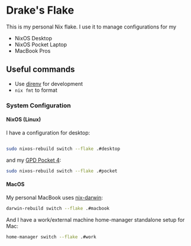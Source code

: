 # Drake's Flake

This is my personal Nix flake. I use it to manage configurations for my

- NixOS Desktop
- NixOS Pocket Laptop
- MacBook Pros

## Useful commands

- Use [direnv](https://github.com/direnv/direnv) for development
- `nix fmt` to format

### System Configuration

#### NixOS (Linux)

I have a configuration for desktop:

```bash

sudo nixos-rebuild switch --flake .#desktop
```

and my [GPD Pocket 4](https://gpd.hk/gpdpocket4):

```sh
sudo nixos-rebuild switch --flake .#pocket
```

#### MacOS

My personal MacBook uses [nix-darwin]():

```bash
darwin-rebuild switch --flake .#macbook
```

And I have a work/external machine home-manager standalone setup for Mac:

```bash
home-manager switch --flake .#work
```
